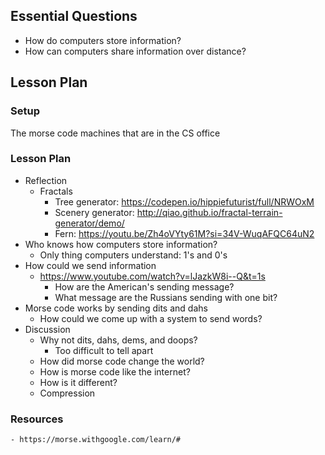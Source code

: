 ## Essential Questions

- How do computers store information?
- How can computers share information over distance?

## Lesson Plan

### Setup

The morse code machines that are in the CS office

### Lesson Plan

- Reflection
    - Fractals
        - Tree generator: https://codepen.io/hippiefuturist/full/NRWOxM
        - Scenery generator: http://qiao.github.io/fractal-terrain-generator/demo/
        - Fern: https://youtu.be/Zh4oVYty61M?si=34V-WuqAFQC64uN2
- Who knows how computers store information?
    - Only thing computers understand: 1's and 0's
- How could we send information
    - https://www.youtube.com/watch?v=lJazkW8i--Q&t=1s
        - How are the American's sending message?
        - What message are the Russians sending with one bit?
- Morse code works by sending dits and dahs
    - How could we come up with a system to send words?
- Discussion
    - Why not dits, dahs, dems, and doops?
        - Too difficult to tell apart
    - How did morse code change the world?
    - How is morse code like the internet?
    - How is it different?
    - Compression

### Resources
    - https://morse.withgoogle.com/learn/#